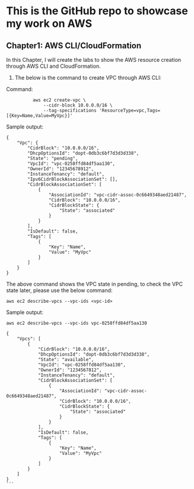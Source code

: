 # This is the GitHub repo to showcase my work on AWS 
## Chapter1: AWS CLI/CloudFormation
 
  In this Chapter, I will create the labs to show the AWS resource creation through AWS CLI and CloudFormation.

1. The below is the command to create VPC through AWS CLI: 

Command: 
```
          aws ec2 create-vpc \
              --cidr-block 10.0.0.0/16 \
              --tag-specifications 'ResourceType=vpc,Tags=[{Key=Name,Value=MyVpc}]'
```
Sample output: 

```
{
    "Vpc": {
        "CidrBlock": "10.0.0.0/16",
        "DhcpOptionsId": "dopt-0db3c6bf7d3d3d338",
        "State": "pending",
        "VpcId": "vpc-0258ffd84df5aa130",
        "OwnerId": "12345678912",
        "InstanceTenancy": "default",
        "Ipv6CidrBlockAssociationSet": [],
        "CidrBlockAssociationSet": [
            {
                "AssociationId": "vpc-cidr-assoc-0c6649348aed21487",
                "CidrBlock": "10.0.0.0/16",
                "CidrBlockState": {
                    "State": "associated"
                }
            }
        ],
        "IsDefault": false,
        "Tags": [
            {
                "Key": "Name",
                "Value": "MyVpc"
            }
        ]
    }
}
```

The above command shows the VPC state in pending, to check the VPC state later, please use the below command: 

```
aws ec2 describe-vpcs --vpc-ids <vpc-id>
```
Sample output: 
````
aws ec2 describe-vpcs --vpc-ids vpc-0258ffd84df5aa130

{
    "Vpcs": [
        {
            "CidrBlock": "10.0.0.0/16",
            "DhcpOptionsId": "dopt-0db3c6bf7d3d3d338",
            "State": "available",
            "VpcId": "vpc-0258ffd84df5aa130",
            "OwnerId": "1234567812",
            "InstanceTenancy": "default",
            "CidrBlockAssociationSet": [
                {
                    "AssociationId": "vpc-cidr-assoc-0c6649348aed21487",
                    "CidrBlock": "10.0.0.0/16",
                    "CidrBlockState": {
                        "State": "associated"
                    }
                }
            ],
            "IsDefault": false,
            "Tags": [
                {
                    "Key": "Name",
                    "Value": "MyVpc"
                }
            ]
        }
    ]
}
```